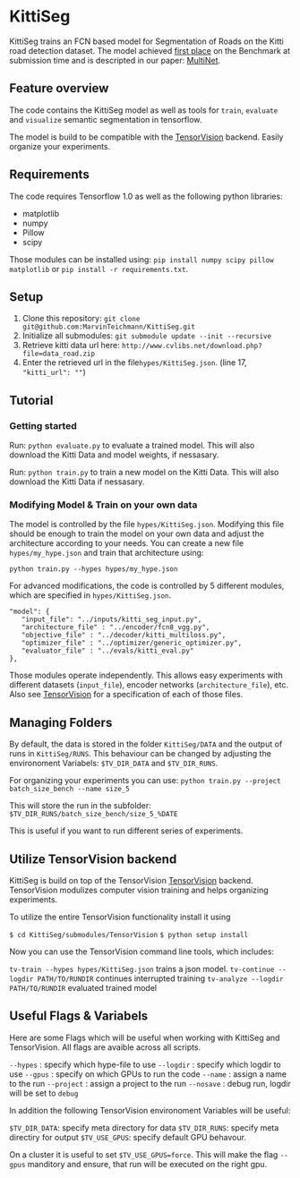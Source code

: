 # KittiSeg

KittiSeg trains an FCN based model for Segmentation of Roads on the Kitti road detection dataset. The model achieved [first place](http://www.cvlibs.net/datasets/kitti/eval_road_detail.php?result=ca96b8137feb7a636f3d774c408b1243d8a6e0df) on the Benchmark at submission time and is descripted in our paper: [MultiNet](https://arxiv.org/abs/1612.07695).

## Feature overview

The code contains the KittiSeg model as well as tools for `train`, `evaluate` and `visualize` semantic segmentation in tensorflow.

The model is build to be compatible with the [TensorVision](http://tensorvision.readthedocs.io/en/master/user/tutorial.html#workflow) backend. Easily organize your experiments.

## Requirements

The code requires Tensorflow 1.0 as well as the following python libraries: 

* matplotlib
* numpy
* Pillow
* scipy

Those modules can be installed using: `pip install numpy scipy pillow matplotlib` or `pip install -r requirements.txt`.

## Setup

1. Clone this repository: `git clone git@github.com:MarvinTeichmann/KittiSeg.git`
2. Initialize all submodules: `git submodule update --init --recursive`
3. Retrieve kitti data url here: `http://www.cvlibs.net/download.php?file=data_road.zip`
4. Enter the retrieved url in the file`hypes/KittiSeg.json`. (line 17, `"kitti_url": ""`)

## Tutorial

### Getting started

Run: `python evaluate.py` to evaluate a trained model. This will also download the Kitti Data and model weights, if nessasary.

Run: `python train.py` to train a new model on the Kitti Data. This will also download the Kitti Data if nessasary.

### Modifying Model & Train on your own data

The model is controlled by the file `hypes/KittiSeg.json`. Modifying this file should be enough to train the model on your own data and adjust the architecture according to your needs. You can create a new file `hypes/my_hype.json` and train that architecture using:

`python train.py --hypes hypes/my_hype.json`



For advanced modifications, the code is controlled by 5 different modules, which are specified in `hypes/KittiSeg.json`.

```
"model": {
   "input_file": "../inputs/kitti_seg_input.py",
   "architecture_file" : "../encoder/fcn8_vgg.py",
   "objective_file" : "../decoder/kitti_multiloss.py",
   "optimizer_file" : "../optimizer/generic_optimizer.py",
   "evaluator_file" : "../evals/kitti_eval.py"
},
```

Those modules operate independently. This allows easy experiments with different datasets (`input_file`), encoder networks (`architecture_file`), etc. Also see [TensorVision](http://tensorvision.readthedocs.io/en/master/user/tutorial.html#workflow) for a specification of each of those files.


## Managing Folders

By default, the data is stored in the folder `KittiSeg/DATA` and the output of runs in `KittiSeg/RUNS`. This behaviour can be changed by adjusting the environoment Variabels: `$TV_DIR_DATA` and `$TV_DIR_RUNS`.

For organizing your experiments you can use:
`python train.py --project batch_size_bench --name size_5`

This will store the run in the subfolder:  `$TV_DIR_RUNS/batch_size_bench/size_5_%DATE`

This is useful if you want to run different series of experiments.


## Utilize TensorVision backend

KittiSeg is build on top of the TensorVision [TensorVision](https://github.com/TensorVision/TensorVision) backend. TensorVision modulizes computer vision training and helps organizing experiments. 


To utilize the entire TensorVision functionality install it using 

`$ cd KittiSeg/submodules/TensorVision`
`$ python setup install`

Now you can use the TensorVision command line tools, which includes:

`tv-train --hypes hypes/KittiSeg.json` trains a json model.
`tv-continue --logdir PATH/TO/RUNDIR` continues     interrupted training
`tv-analyze --logdir PATH/TO/RUNDIR` evaluated trained model


## Useful Flags & Variabels

Here are some Flags which will be useful when working with KittiSeg and TensorVision. All flags are avaible across all scripts. 

`--hypes` : specify which hype-file to use
`--logdir` : specify which logdir to use
`--gpus` : specify on which GPUs to run the code 
`--name` : assign a name to the run
`--project` : assign a project to the run
`--nosave` : debug run, logdir will be set to `debug`

In addition the following TensorVision environoment Variables will be useful:

`$TV_DIR_DATA`: specify meta directory for data
`$TV_DIR_RUNS`: specify meta directiry for output
`$TV_USE_GPUS`: specify default GPU behavour. 

On a cluster it is useful to set `$TV_USE_GPUS=force`. This will make the flag `--gpus` manditory and ensure, that run will be executed on the right gpu.